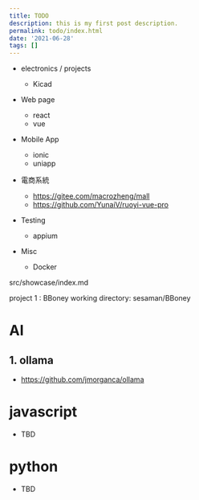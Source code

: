 ```yaml
---
title: TODO
description: this is my first post description.
permalink: todo/index.html
date: '2021-06-28'
tags: []
---
```


- electronics / projects
  - Kicad

- Web page
  - react
  - vue

- Mobile App
  - ionic
  - uniapp

- 電商系統
  - https://gitee.com/macrozheng/mall
  - https://github.com/YunaiV/ruoyi-vue-pro


- Testing
  - appium

- Misc
  - Docker


src/showcase/index.md

project 1 : BBoney
working directory: sesaman/BBoney


# AI

## 1. ollama
  - https://github.com/jmorganca/ollama


# javascript
  - TBD

# python
  - TBD

